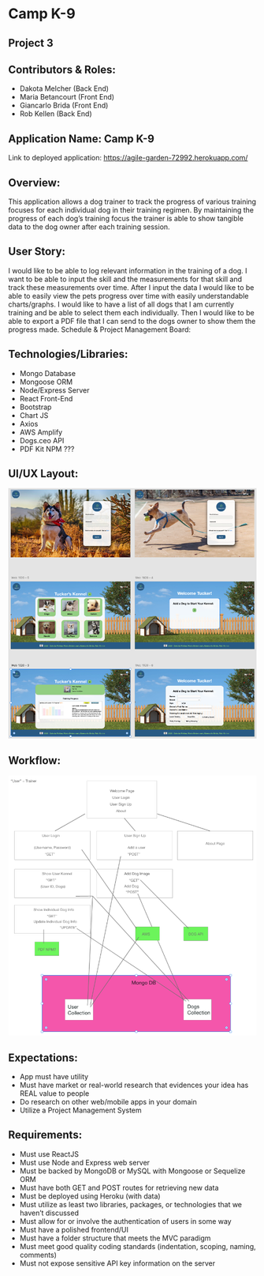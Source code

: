 # Camp K-9

## Project 3 

## Contributors & Roles:
 - Dakota Melcher (Back End)
 - Maria Betancourt (Front End)
 - Giancarlo Brida (Front End)
 - Rob Kellen (Back End)

## Application Name: Camp K-9
Link to deployed application:  https://agile-garden-72992.herokuapp.com/

## Overview:
This application allows a dog trainer to track the progress of various training focuses for each individual dog in their training regimen.  By maintaining the progress of each dog’s training focus the trainer is able to show tangible data to the dog owner after each training session.

## User Story:
I would like to be able to log relevant information in the training of a dog. I want to be able to input the skill and the measurements for that skill and track these measurements over time. After I input the data I would like to be able to easily view the pets progress over time with easily understandable charts/graphs. I would like to have a list of all dogs that I am currently training and be able to select them each individually. Then I would like to be able to export a PDF file that I can send to the dogs owner to show them the progress made.
Schedule & Project Management Board:

## Technologies/Libraries:
 - Mongo Database
 - Mongoose ORM
 - Node/Express Server
 - React Front-End
 - Bootstrap
 - Chart JS
 - Axios
 - AWS Amplify
 - Dogs.ceo API
 - PDF Kit NPM ???


## UI/UX Layout:
![WireFrame](assets/Project_3_Wireframe_Updated.png)

## Workflow:
![Workflow](assets/Project_3_Workflow.png)

## Expectations:
 - App must have utility
 - Must have market or real-world research that evidences your idea has REAL value to people
 - Do research on other web/mobile apps in your domain
 - Utilize a Project Management System

## Requirements:
 - Must use ReactJS
 - Must use Node and Express web server
 - Must be backed by MongoDB or MySQL with Mongoose or Sequelize ORM
 - Must have both GET and POST routes for retrieving new data
 - Must be deployed using Heroku (with data)
 - Must utilize as least two libraries, packages, or technologies that we haven’t discussed
 - Must allow for or involve the authentication of users in some way
 - Must have a polished frontend/UI
 - Must have a folder structure that meets the MVC paradigm
 - Must meet good quality coding standards (indentation, scoping, naming, comments)
 - Must not expose sensitive API key information on the server


